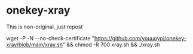 # onekey-xray

This is non-original, just repost

wget -P  -N --no-check-certificate "https://github.com/youuoypi/onekey-xray/blob/main/xray.sh" && chmod -R 700 xray.sh && ./xray.sh
